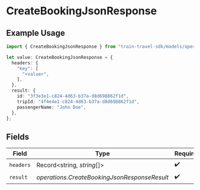# CreateBookingJsonResponse

## Example Usage

```typescript
import { CreateBookingJsonResponse } from "train-travel-sdk/models/operations";

let value: CreateBookingJsonResponse = {
  headers: {
    "key": [
      "<value>",
    ],
  },
  result: {
    id: "3f3e3e1-c824-4d63-b37a-d8d698862f1d",
    tripId: "4f4e4e1-c824-4d63-b37a-d8d698862f1d",
    passengerName: "John Doe",
  },
};
```

## Fields

| Field                                        | Type                                         | Required                                     | Description                                  |
| -------------------------------------------- | -------------------------------------------- | -------------------------------------------- | -------------------------------------------- |
| `headers`                                    | Record<string, *string*[]>                   | :heavy_check_mark:                           | N/A                                          |
| `result`                                     | *operations.CreateBookingJsonResponseResult* | :heavy_check_mark:                           | N/A                                          |